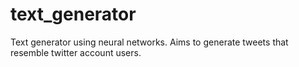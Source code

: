# text_generator
Text generator using neural networks. Aims to generate tweets that resemble twitter account users.
